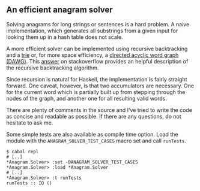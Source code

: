 ## An efficient anagram solver

Solving anagrams for long strings or sentences is a hard problem. A naive
implementation, which generates all substrings from a given input for looking
them up in a hash table does not scale.

A more efficient solver can be implemented using recursive backtracking and
a [trie](https://en.wikipedia.org/wiki/Trie) or, for more space efficiency,
a [directed acyclic word graph (DAWG)](https://en.wikipedia.org/wiki/Deterministic_acyclic_finite_state_automaton).
This [answer](https://stackoverflow.com/a/880611) on stackoverflow provides an
helpful description of the recursive backtracking algorithm.

Since recursion is natural for Haskell, the implementation is fairly straight
forward. One caveat, however, is that two accumulators are necessary. One for
the current word which is partially built up from stepping through the nodes of
the graph, and another one for all resulting valid words.

There are plenty of comments in the source and I've tried to write the code as
concise and readable as possible. If there are any questions, do not hesitate to
ask me.

Some simple tests are also available as compile time option. Load the module
with the `ANAGRAM_SOLVER_TEST_CASES` macro set and call `runTests`.

```
$ cabal repl
# [..]
*Anagram.Solver> :set -DANAGRAM_SOLVER_TEST_CASES
*Anagram.Solver> :load *Anagram.Solver
# [..]
*Anagram.Solver> :t runTests
runTests :: IO ()
```
